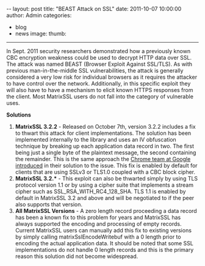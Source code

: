 --
layout: post
title: "BEAST Attack on SSL"
date: 2011-10-07 10:00:00
author: Admin
categories:
- blog
- news
image:
thumb:
---
In Sept. 2011 security researchers demonstrated how a previously known CBC encryption weakness could be used to decrypt HTTP data over SSL. The attack was named BEAST (Browser Exploit Against SSL/TLS).  As with previous man-in-the-middle SSL vulnerabilities, the attack is generally considered a very low risk for individual browsers as it requires the attacker to have control over the network.  Additionally, in this specific exploit they will also have to have a mechanism to elicit known HTTPS responses from the client. Most MatrixSSL users do not fall into the category of vulnerable uses.
<p/>
<b>Solutions</b>
<ol>
<li><b>MatrixSSL 3.2.2</b> - Released on October 7th, version 3.2.2 includes a fix to thwart this attack for client implementations.  The solution has been implemented internally to the library and uses an IV obfuscation technique by breaking up each application data record in two. The first being just a single byte of the plaintext message, the second containing the remainder.  This is the same approach the <a href="http://src.chromium.org/viewvc/chrome?view=rev&revision=97269" target='_new'>Chrome team at Google introduced</a> in their solution to the issue. This fix is enabled by default for clients that are using SSLv3 or TLS1.0 coupled with a CBC block cipher.</li>
<li><b>MatrixSSL 3.2.*</b> - This exploit can also be thwarted simply by using TLS protocol version 1.1 or by using a cipher suite that implements a stream cipher such as SSL_RSA_WITH_RC4_128_SHA. TLS 1.1 is enabled by default in MatrixSSL 3.2 and above and will be negotiated to if the peer also supports that version.</li>
<li><b>All MatrixSSL Versions</b> - A zero length record proceeding a data record has been a known fix to this problem for years and MatrixSSL has always supported the encoding and processing of empty records.  Current MatrixSSL users can manually add this fix to existing versions by simply calling matrixSslEncodeWritebuf with a 0 length prior to encoding the actual application data.  It should be noted that some SSL implementations do not handle 0 length records and this is the primary reason this solution did not become widespread.</li>
</ol>
